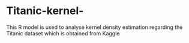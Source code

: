 # Titanic-kernel-
This R model is used to analyse kernel density estimation regarding the Titanic dataset which is obtained from Kaggle 
